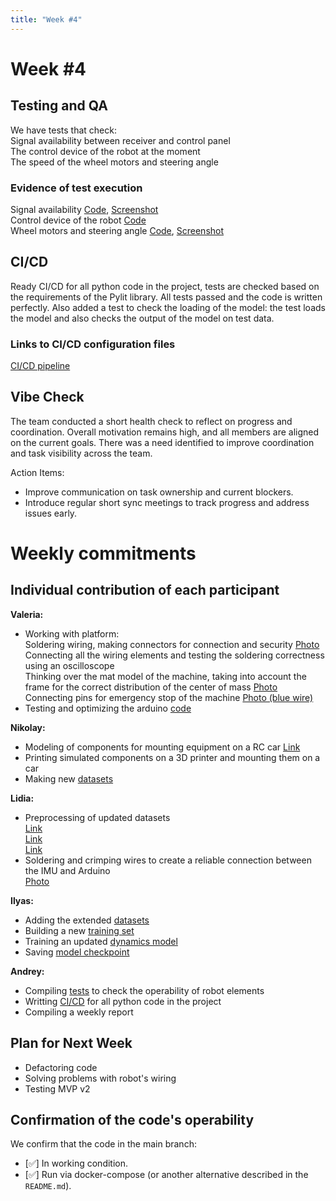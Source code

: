 ```yaml
---
title: "Week #4"
---
```


# **Week #4**

## Testing and QA

We have tests that check:  
Signal availability between receiver and control panel  
The control device of the robot at the moment  
The speed of the wheel motors and steering angle

### Evidence of test execution

Signal availability [Code](https://github.com/IU-Capstone-Project-2025/Autonomous-drift-control/blob/main/Robot/Tests/Test%20Signal%20Availability.ino), [Screenshot](https://github.com/IU-Capstone-Project-2025/Autonomous-drift-control/blob/main/Robot/Tests/Test%20Signal%20Availability.png)  
Control device of the robot [Code](https://github.com/IU-Capstone-Project-2025/Autonomous-drift-control/blob/main/Robot/Tests/Test%20Control%20Robot%20Device.ino)  
Wheel motors and steering angle [Code](https://github.com/IU-Capstone-Project-2025/Autonomous-drift-control/blob/main/Robot/Tests/Test%20Wheel%20motors%20and%20Steering%20angle.py), [Screenshot](https://github.com/IU-Capstone-Project-2025/Autonomous-drift-control/blob/main/Robot/Tests/Test%20Control%20Robot%20Device.jpg) 

## CI/CD

Ready CI/CD for all python code in the project, tests are checked based on the requirements of the Pylit library. All tests passed and the code is written perfectly.
Also added a test to check the loading of the model: the test loads the model and also checks the output of the model on test data.

### Links to CI/CD configuration files

[CI/CD pipeline](https://github.com/IU-Capstone-Project-2025/Autonomous-drift-control/blob/main/.github/workflows/ci.yml)

## Vibe Check
The team conducted a short health check to reflect on progress and coordination. Overall motivation remains high, and all members are aligned on the current goals. There was a need identified to improve coordination and task visibility across the team.

Action Items:
- Improve communication on task ownership and current blockers.
- Introduce regular short sync meetings to track progress and address issues early.

# Weekly commitments

## Individual contribution of each participant

**Valeria:**
- Working with platform:  
Soldering wiring, making connectors for connection and security [Photo](https://github.com/IU-Capstone-Project-2025/Autonomous-drift-control/blob/main/Robot/System%20Connection%2001.07.jpg)  
Connecting all the wiring elements and testing the soldering correctness using an oscilloscope  
Thinking over the mat model of the machine, taking into account the frame for the correct distribution of the center of mass [Photo](https://github.com/IU-Capstone-Project-2025/Autonomous-drift-control/blob/main/Robot/Component%20disribution%20model.jpg)   
Connecting pins for emergency stop of the machine [Photo (blue wire)](https://github.com/IU-Capstone-Project-2025/Autonomous-drift-control/blob/main/Robot/Pins%20for%20emergency%20stop.jpg)
- Testing and optimizing the arduino [code](https://github.com/IU-Capstone-Project-2025/Autonomous-drift-control/blob/main/%20Hardware%20integration%20layer/arduino_imu_integration.cpp) 


**Nikolay:**
- Modeling of components for mounting equipment on a RC car [Link](https://github.com/IU-Capstone-Project-2025/Autonomous-drift-control/commit/b10a2968360fa34b3cb4f9edd4e55284afea86ea)
- Printing simulated components on a 3D printer and mounting them on a car
- Making new [datasets](https://github.com/IU-Capstone-Project-2025/Autonomous-drift-control/tree/main/new_data)

**Lidia:**
- Preprocessing of updated datasets  
[Link](https://github.com/IU-Capstone-Project-2025/Autonomous-drift-control/blob/main/ML/old_staff/data_preproc_new.ipynb)  
[Link](https://github.com/IU-Capstone-Project-2025/Autonomous-drift-control/blob/main/ML/old_staff/data_in_world_frame_new.ipynb)  
[Link](https://github.com/IU-Capstone-Project-2025/Autonomous-drift-control/tree/main/new_data)  
- Soldering and crimping wires to create a reliable connection between the IMU and Arduino  
[Photo](https://github.com/IU-Capstone-Project-2025/Autonomous-drift-control/blob/main/Robot/Connection%20IMU%20and%20Arduino.jpg)

**Ilyas:**
- Adding the extended [datasets](https://github.com/IU-Capstone-Project-2025/Autonomous-drift-control/tree/main/new_data)
- Building a new [training set](https://github.com/IU-Capstone-Project-2025/Autonomous-drift-control/blob/main/ML/model_dataset_v3.npz)
- Training an updated [dynamics model](https://github.com/IU-Capstone-Project-2025/Autonomous-drift-control/blob/main/ML/new_train.ipynb)
- Saving [model checkpoint](https://github.com/IU-Capstone-Project-2025/Autonomous-drift-control/blob/main/ML/dyn_v3.pt) 


**Andrey:**
- Compiling [tests](https://github.com/IU-Capstone-Project-2025/Autonomous-drift-control/tree/main/Robot/Tests) to check the operability of robot elements
- Writting [CI/CD](https://github.com/IU-Capstone-Project-2025/Autonomous-drift-control/blob/main/.github/workflows/ci.yml) for all python code in the project 
- Сompiling a weekly report

## Plan for Next Week

- Defactoring code
- Solving problems with robot's wiring
- Testing MVP v2

## Confirmation of the code's operability

We confirm that the code in the main branch:
- [✅] In working condition.
- [✅] Run via docker-compose (or another alternative described in the `README.md`).
